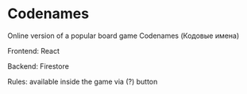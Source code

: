 # Codenames

Online version of a popular board game Codenames (Кодовые имена)

Frontend: React

Backend: Firestore

Rules: available inside the game via (?) button
